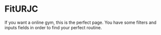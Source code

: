 # FitURJC
If you want a online gym, this is the perfect page. You have some filters and inputs fields in order to find your perfect routine.
